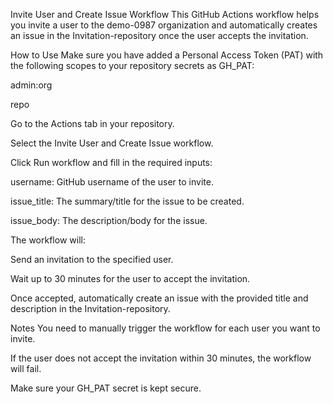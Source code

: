 Invite User and Create Issue Workflow
This GitHub Actions workflow helps you invite a user to the demo-0987 organization and automatically creates an issue in the Invitation-repository once the user accepts the invitation.

How to Use
Make sure you have added a Personal Access Token (PAT) with the following scopes to your repository secrets as GH_PAT:

admin:org

repo

Go to the Actions tab in your repository.

Select the Invite User and Create Issue workflow.

Click Run workflow and fill in the required inputs:

username: GitHub username of the user to invite.

issue_title: The summary/title for the issue to be created.

issue_body: The description/body for the issue.

The workflow will:

Send an invitation to the specified user.

Wait up to 30 minutes for the user to accept the invitation.

Once accepted, automatically create an issue with the provided title and description in the Invitation-repository.

Notes
You need to manually trigger the workflow for each user you want to invite.

If the user does not accept the invitation within 30 minutes, the workflow will fail.

Make sure your GH_PAT secret is kept secure.